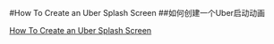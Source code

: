 #How To Create an Uber Splash Screen
##如何创建一个Uber启动动画

[How To Create an Uber Splash Screen](https://www.raywenderlich.com/133224/how-to-create-an-uber-splash-screen)
